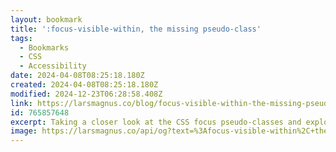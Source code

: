 ```yaml
---
layout: bookmark
title: ':focus-visible-within, the missing pseudo-class'
tags:
  - Bookmarks
  - CSS
  - Accessibility
date: 2024-04-08T08:25:18.180Z
created: 2024-04-08T08:25:18.180Z
modified: 2024-12-23T06:28:58.408Z
link: https://larsmagnus.co/blog/focus-visible-within-the-missing-pseudo-class
id: 765857648
excerpt: Taking a closer look at the CSS focus pseudo-classes and exploring the differences between them to find out how you can style elements the way you want in all scenarios.
image: https://larsmagnus.co/api/og?text=%3Afocus-visible-within%2C+the+missing+pseudo-class&theme=dark&image=https%3A%2F%2Flarsmagnus.co%2F%2Fimages%2Fblog%2Fheader-focus-visible-within.svg
---
```

